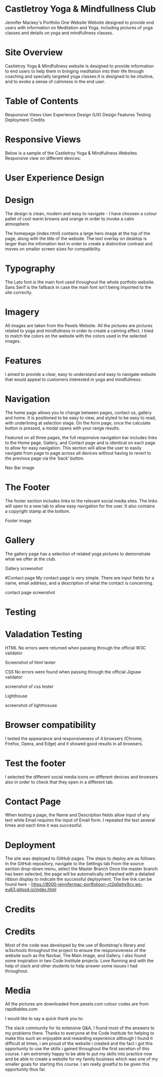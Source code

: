 # Castletroy Yoga & Mindfullness Club
Jennifer Mackey's Portfolio One Website 
Website designed to provide end users with information on Meditation and Yoga, including pictures of yoga classes and details on yoga and mindfullness classes.


# Site Overview
Castletroy Yoga & Mindfullness website is designed to provide information to end users to help them in bringing meditation into their life through coaching and specially targeted yoga classes.It is designed to be intuitive, and to evoke a sense of calmness in the end user.

# Table of Contents

Responsive Views
User Experience Design (UX)
Design
Features
Testing
Deployment
Credits

# Responsive Views

Below is a sample of the Castletroy Yoga & Mindfullness Websites Responsive view on different devices:


# User Experience Design
# Design

The design is clean, modern and easy to navigate - I have choosen a colour pallet of cool warm browns and orange in order to invoke a calm atmosphere.

The homepage (index.html) contains a large hero image at the top of the page, along with the title of the website. The text overlay on desktop is larger than the infomation text in order to create a distinctive contrast and moves on smaller screen sizes for compatibility.

# Typography
The Lato font is the main font used throughout the whole portfolio website. Sans Serif is the fallback in case the main font isn’t being imported to the site correctly.

# Imagery
All images are taken from the Pexels Website. All the pictures are pictures related to yoga and mindfullness in order to create a calming effect. I tried to match the colors on the website with the colors used in the selected images.

# Features

I aimed to provide a clear, easy to understand and easy to navigate website that would appeal to customers interested in yoga and mindfullness.

# Navigation

The home page allows you to change between pages, contact us, gallery and home.
It is positioned to be easy to view, and styled to be easy to read, with underlining at selection stage.
On the form page, once the calculate button is pressed, a modal opens with your range results.

Featured on all three pages, the full responsive navigation bar includes links to the Home page, Gallery, and Contact page and is identical on each page to allow for easy navigation.
This section will allow the user to easily navigate from page to page across all devices without having to revert to the previous page via the ‘back’ button.

Nav Bar image 

# The Footer
The footer section includes links to the relevant social media sites. The links will open to a new tab to allow easy navigation for the user. 
It also contains a copyright stamp at the bottom.

Footer image 

# Gallery 

The gallery page has a selection of related yoga pictures to demonstrate what we offer at the club.

Gallery screenshot

#Contact page
My contact page is very simple. There are input fields for a name, email address, and a description of what the contact is concerning.

contact page screenshot 

# Testing

# Valadation Testing
HTML
No errors were returned when passing through the official W3C validator

Screenshot of html tester 

CSS
No errors were found when passing through the official Jigsaw validator

screenshot of css tester 

Lighthouse

screenshot of lighthosuse 

# Browser compatibility
I tested the appearance and responsiveness of 4 browsers (Chrome, Firefox, Opera, and Edge) and it showed good results in all browsers.

# Test the footer
I selected the different social media icons on different devices and browsers also in order to check that they open in a different tab.

# Contact Page
When testing a page, the Name and Description fields allow input of any text while Email requires the input of Email form. I repeated the test several times and each time it was successful.

# Deployment
The site was deployed to GitHub pages. The steps to deploy are as follows:
In the GitHub repository, navigate to the Settings tab
From the source section drop-down menu, select the Master Branch
Once the master branch has been selected, the page will be automatically refreshed with a detailed ribbon display to indicate the successful deployment.
The live link can be found here - https://8000-jennifermac-portfolioon-ct2q0phy9cv.ws-eu63.gitpod.io/index.html

# Credits
# Credits
Most of the code was developed by the use of Bootstrap's library and w3schools throughout the project to ensure the responsiveness of the website such as the Navbar, The Main Image, and Gallery. I also found some inspiration in two Code Institute projects: Love Running and with the help of slack and other students to help answer some issues I had throughout.

# Media
All the pictures are downloaded from pexels.com
colour codes are from rapidtables.com

I would like to say a quick thank you to:

The slack community for its extensive Q&A, I found most of the answers to my problems there.
Thanks to everyone at the Code Institute for helping to make this such an enjoyable and rewarding experience although I found it difficult at times, i am proud of the website i created and the fact i got this opportunity to use the skills i gained throughout the first secetion of this course.
I am extremely happy to be able to put my skills into practice now and be able to create a website for my family business which was one of my smaller goals for starting this course. I am really greatful to be given this opportunity thus far.


